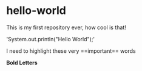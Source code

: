 # hello-world
This is my first repository ever, how cool is that!

'System.out.println("Hello World");'

I need to highlight these very ==important== words

**Bold Letters**

